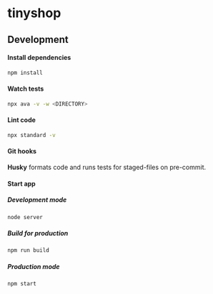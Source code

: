 # tinyshop

## Development

#### Install dependencies
```bash
npm install
```

#### Watch tests

```bash
npx ava -v -w <DIRECTORY>
```


#### Lint code

```bash
npx standard -v
```

#### Git hooks

**Husky** formats code and runs tests for staged-files on pre-commit.

#### Start app

##### Development mode
```bash
node server
```

##### Build for production
```bash
npm run build
```

##### Production mode
```bash
npm start
```





